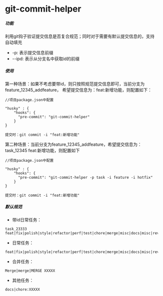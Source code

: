 # git-commit-helper

##### 功能
利用git钩子验证提交信息是否复合规范；同时对于需要有默认提交信息的，支持自动填充

- -p: 表示提交信息前缀
- --ipd: 表示从分支名中获取id的前缀

##### 使用
第一种场景：如果不考虑要带id，则只按照规范提交信息即可，当前分支为feature_12345_addfeature，
希望提交信息为：feat:新增功能，则配置如下：
```
//项目package.json中配置 

"husky" : {
    "hooks": {
      "pre-commit": "git-commit-helper"
    }
}

提交时：git commit -i "feat:新增功能"
```

第二种场景：当前分支为feature_12345_addfeature，希望提交信息为：task_12345 feat:新增功能，则配置如下
```
//项目package.json中配置 

"husky" : {
    "hooks": {
      "pre-commit": "git-commit-helper -p task -i feature -i hotfix"
    }
}

提交时：git commit -i "feat:新增功能"
```


##### 默认规范
- 带id日常任务：
```
task_23333 feat|fix|polish|style|refactor|perf|test|chore|merge|misc|docs|misc|revert:XXXXX
```
- 日常任务：
```
feat|fix|polish|style|refactor|perf|test|chore|merge|misc|docs|misc|revert:XXXXX
```
- 合并任务：
```
Merge|merge|MERGE XXXXX
```
- 其他任务：
```
docs|chore:XXXXX
```